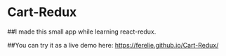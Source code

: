 # Cart-Redux

##I made this small app while learning react-redux.

##You can try it as a live demo here: https://ferelie.github.io/Cart-Redux/
